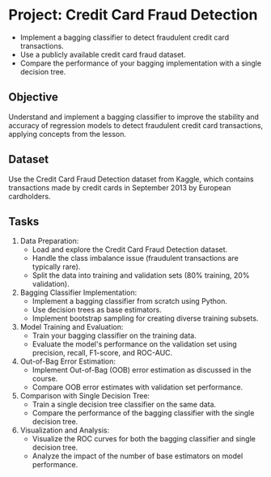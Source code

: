 # Project: Credit Card Fraud Detection
* Implement a bagging classifier to detect fraudulent credit card transactions.
* Use a publicly available credit card fraud dataset.
* Compare the performance of your bagging implementation with a single decision tree.

## Objective
Understand and implement a bagging classifier to improve the stability and accuracy of regression models to detect fraudulent credit card transactions, applying concepts from the lesson.

## Dataset
Use the Credit Card Fraud Detection dataset from Kaggle, which contains transactions made by credit cards in September 2013 by European cardholders.

## Tasks
1. Data Preparation:
    * Load and explore the Credit Card Fraud Detection dataset.
    * Handle the class imbalance issue (fraudulent transactions are typically rare).
    * Split the data into training and validation sets (80% training, 20% validation).
2. Bagging Classifier Implementation:
    * Implement a bagging classifier from scratch using Python.
    * Use decision trees as base estimators.
    * Implement bootstrap sampling for creating diverse training subsets.
3. Model Training and Evaluation:
    * Train your bagging classifier on the training data.
    * Evaluate the model's performance on the validation set using precision, recall, F1-score, and ROC-AUC.
4. Out-of-Bag Error Estimation:
    * Implement Out-of-Bag (OOB) error estimation as discussed in the course.
    * Compare OOB error estimates with validation set performance.
5. Comparison with Single Decision Tree:
    * Train a single decision tree classifier on the same data.
    * Compare the performance of the bagging classifier with the single decision tree.
6. Visualization and Analysis:
    * Visualize the ROC curves for both the bagging classifier and single decision tree.
    * Analyze the impact of the number of base estimators on model performance.
